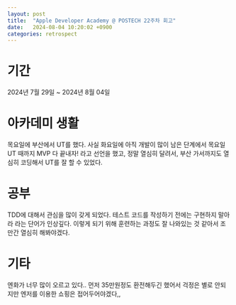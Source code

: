 ```yaml
---
layout: post
title:  "Apple Developer Academy @ POSTECH 22주차 회고"
date:   2024-08-04 10:20:02 +0900
categories: retrospect
---
```


# 기간
2024년 7월 29일 ~ 2024년 8월 04일

# 아카데미 생활
목요일에 부산에서 UT를 했다. 사실 화요일에 아직 개발이 많이 남은 단계에서 목요일 UT 때까지 MVP 다 끝내자! 라고 선언을 했고, 정말 열심히 달려서, 부산 가서까지도 열심히 코딩해서 UT를 잘 할 수 있었다. 

# 공부
TDD에 대해서 관심을 많이 갖게 되었다. 테스트 코드를 작성하기 전에는 구현하지 말아라 라는 단어가 인상깊다. 이렇게 되기 위해 훈련하는 과정도 잘 나와있는 것 같아서 조만간 열심히 해봐야겠다.

# 기타
엔화가 너무 많이 오르고 있다.. 먼저 35만원정도 환전해두긴 했어서 걱정은 별로 안되지만 엔저를 이용한 쇼핑은 접어두어야겠다,,